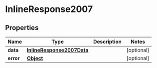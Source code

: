 

# InlineResponse2007

## Properties

Name | Type | Description | Notes
------------ | ------------- | ------------- | -------------
**data** | [**InlineResponse2007Data**](InlineResponse2007Data.md) |  |  [optional]
**error** | [**Object**](.md) |  |  [optional]



